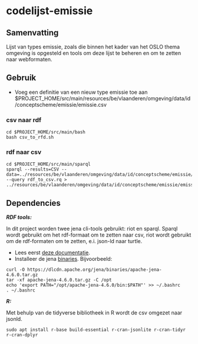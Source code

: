 # codelijst-emissie

## Samenvatting
Lijst van types emissie, zoals die binnen het kader van het OSLO thema omgeving is opgesteld  en tools om deze lijst te beheren en om te zetten naar webformaten.


## Gebruik

- Voeg een definitie van een nieuw type emissie toe aan $PROJECT_HOME/src/main/resources/be/vlaanderen/omgeving/data/id/conceptscheme/emissie/emissie.csv

### csv naar rdf
```
cd $PROJECT_HOME/src/main/bash
bash csv_to_rfd.sh
```
### rdf naar csv
```
cd $PROJECT_HOME/src/main/sparql
sparql --results=CSV --data=../resources/be/vlaanderen/omgeving/data/id/conceptscheme/emissie/emissie.ttl  --query rdf_to_csv.rq > ../resources/be/vlaanderen/omgeving/data/id/conceptscheme/emissie/emissie.csv
```

## Dependencies

**_RDF tools:_**

In dit project worden twee jena cli-tools gebruikt: riot en sparql.
Sparql wordt gebruikt om het rdf-formaat om te zetten naar csv, riot wordt gebruikt om de rdf-formaten om te zetten, e.i. json-ld naar turtle.
- Lees eerst [deze documentatie](https://jena.apache.org/documentation/tools/index.html).
- Installeer de jena [binaries](https://dlcdn.apache.org/jena/binaries/).
Bijvoorbeeld:
```
curl -O https://dlcdn.apache.org/jena/binaries/apache-jena-4.6.0.tar.gz
tar -xf apache-jena-4.6.0.tar.gz -C /opt
echo 'export PATH="/opt/apache-jena-4.6.0/bin:$PATH"' >> ~/.bashrc
. ~/.bashrc
```

**_R:_**

Met behulp van de tidyverse bibliotheek in R wordt de csv omgezet naar jsonld.
```
sudo apt install r-base build-essential r-cran-jsonlite r-cran-tidyr r-cran-dplyr
```


